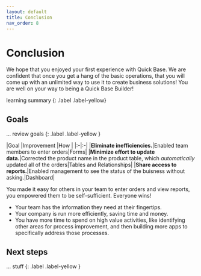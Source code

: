 ```yaml
---
layout: default
title: Conclusion
nav_order: 8
---
```


# Conclusion

We hope that you enjoyed your first experience with Quick Base. We are confident that once you get a hang of the basic operations, that you will come up with an unlimited way to use it to create business solutions! You are well on your way to being a Quick Base Builder! 

learning summary
{: .label .label-yellow}

## Goals

... review goals 
{: .label .label-yellow } 

|Goal |Improvement |How |
|:-|:-|
|**Eliminate inefficiencies.**|Enabled team members to enter orders|Forms|
|**Minimize effort to update data.**|Corrected the product name in the product table, which _automatically_ updated all of the orders|Tables and Relationships|
|**Share access to reports.**|Enabled management to see the status of the buisness without asking.|Dashboard|

You made it easy for others in your team to enter orders and view reports, you empowered them to be self-sufficient. Everyone wins!

* Your team has the information they need at their fingertips. 
* Your company is run more efficiently, saving time and money. 
* You have more time to spend on high value activities, like identifying other areas for process improvement, and then building more apps to specifically address those processes. 

## Next steps

... stuff
{: .label .label-yellow }
